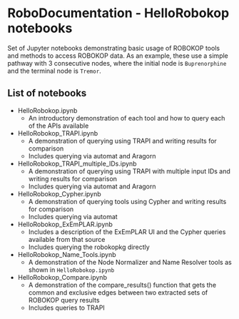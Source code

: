 # RoboDocumentation - HelloRobokop notebooks
Set of Jupyter notebooks demonstrating basic usage of ROBOKOP tools and methods to access ROBOKOP data.  As an example, these use a simple pathway with 3 consecutive nodes, where the initial node is `Buprenorphine` and the terminal node is `Tremor`.

## List of notebooks
- HelloRobokop.ipynb
	- An introductory demonstration of each tool and how to query each of the APIs available
- HelloRobokop_TRAPI.ipynb
	- A demonstration of querying using TRAPI and writing results for comparison
    - Includes querying via automat and Aragorn
- HelloRobokop_TRAPI_multiple_IDs.ipynb
	- A demonstration of querying using TRAPI with multiple input IDs and writing results for comparison
    - Includes querying via automat and Aragorn
- HelloRobokop_Cypher.ipynb
	- A demonstration of querying tools using Cypher and writing results for comparison
    - Includes querying via automat
- HelloRobokop_ExEmPLAR.ipynb
	- Includes a description of the ExEmPLAR UI and the Cypher queries available from that source
    - Includes querying the robokopkg directly
- HelloRobokop_Name_Tools.ipynb
	- A demonstration of the Node Normalizer and Name Resolver tools as shown in `HelloRobokop.ipynb`
- HelloRobokop_Compare.ipynb
    - A demonstration of the compare_results() function that gets the common and exclusive edges between two extracted sets of ROBOKOP query results
    - Includes queries to TRAPI